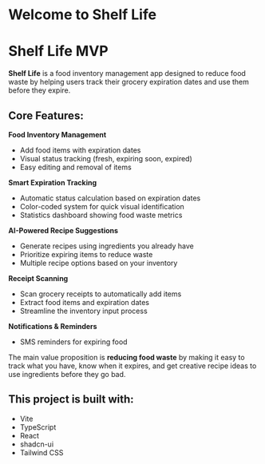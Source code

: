 # Welcome to Shelf Life

# Shelf Life MVP
**Shelf Life** is a food inventory management app designed to reduce food waste by helping users track their grocery expiration dates and use them before they expire.

## Core Features:

**Food Inventory Management**
- Add food items with expiration dates
- Visual status tracking (fresh, expiring soon, expired)
- Easy editing and removal of items

**Smart Expiration Tracking**
- Automatic status calculation based on expiration dates
- Color-coded system for quick visual identification
- Statistics dashboard showing food waste metrics

**AI-Powered Recipe Suggestions**
- Generate recipes using ingredients you already have
- Prioritize expiring items to reduce waste
- Multiple recipe options based on your inventory

**Receipt Scanning**
- Scan grocery receipts to automatically add items
- Extract food items and expiration dates
- Streamline the inventory input process

**Notifications & Reminders**
- SMS reminders for expiring food

The main value proposition is **reducing food waste** by making it easy to track what you have, know when it expires, and get creative recipe ideas to use ingredients before they go bad.

## This project is built with:

- Vite
- TypeScript
- React
- shadcn-ui
- Tailwind CSS
